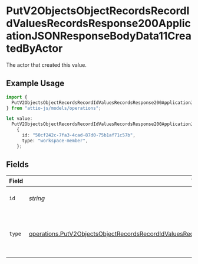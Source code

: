 # PutV2ObjectsObjectRecordsRecordIdValuesRecordsResponse200ApplicationJSONResponseBodyData11CreatedByActor

The actor that created this value.

## Example Usage

```typescript
import {
  PutV2ObjectsObjectRecordsRecordIdValuesRecordsResponse200ApplicationJSONResponseBodyData11CreatedByActor,
} from "attio-js/models/operations";

let value:
  PutV2ObjectsObjectRecordsRecordIdValuesRecordsResponse200ApplicationJSONResponseBodyData11CreatedByActor =
    {
      id: "50cf242c-7fa3-4cad-87d0-75b1af71c57b",
      type: "workspace-member",
    };
```

## Fields

| Field                                                                                                                                                                                                                                  | Type                                                                                                                                                                                                                                   | Required                                                                                                                                                                                                                               | Description                                                                                                                                                                                                                            |
| -------------------------------------------------------------------------------------------------------------------------------------------------------------------------------------------------------------------------------------- | -------------------------------------------------------------------------------------------------------------------------------------------------------------------------------------------------------------------------------------- | -------------------------------------------------------------------------------------------------------------------------------------------------------------------------------------------------------------------------------------- | -------------------------------------------------------------------------------------------------------------------------------------------------------------------------------------------------------------------------------------- |
| `id`                                                                                                                                                                                                                                   | *string*                                                                                                                                                                                                                               | :heavy_minus_sign:                                                                                                                                                                                                                     | An ID to identify the actor.                                                                                                                                                                                                           |
| `type`                                                                                                                                                                                                                                 | [operations.PutV2ObjectsObjectRecordsRecordIdValuesRecordsResponse200ApplicationJSONResponseBodyData11Type](../../models/operations/putv2objectsobjectrecordsrecordidvaluesrecordsresponse200applicationjsonresponsebodydata11type.md) | :heavy_minus_sign:                                                                                                                                                                                                                     | The type of actor. [Read more information on actor types here](/docs/actors).                                                                                                                                                          |